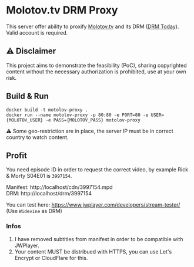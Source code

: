 # Molotov.tv DRM Proxy

This server offer ability to proxify [Molotov.tv](https://www.molotov.tv/) and its DRM ([DRM Today](https://castlabs.com/drmtoday/)).  
Valid account is required.

## :warning: Disclaimer

This project aims to demonstrate the feasibility (PoC), sharing copyrighted content without the necessary authorization is prohibited, use at your own risk.

## Build & Run

```shell script
docker build -t motolov-proxy .
docker run --name motolov-proxy -p 80:80 -e PORT=80 -e USER={MOLOTOV_USER} -e PASS={MOLOTOV_PASS} motolov-proxy 
```

:warning: Some geo-restriction are in place, the server IP must be in correct country to watch content.

## Profit

You need episode ID in order to request the correct video, by example Rick & Morty S04E01 is `3997154`. 

Manifest: http://localhost/cdn/3997154.mpd  
DRM: http://localhost/drm/3997154

You can test here: https://www.jwplayer.com/developers/stream-tester/  
(Use `Widevine` as DRM)

### Infos

1. I have removed subtitles from manifest in order to be compatible with JWPlayer.
2. Your content MUST be distribued with HTTPS, you can use Let's Encrypt or CloudFlare for this. 